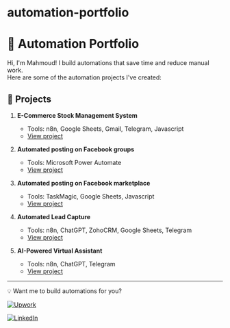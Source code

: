 # automation-portfolio
# 🚀 Automation Portfolio

Hi, I'm Mahmoud! I build automations that save time and reduce manual work.  
Here are some of the automation projects I've created:

## 🔧 Projects

1. **E-Commerce Stock Management System**  
   - Tools: n8n, Google Sheets, Gmail, Telegram, Javascript
   - [View project](./e-comm-stock-system)

2. **Automated posting on Facebook groups**  
   - Tools: Microsoft Power Automate
   - [View project](./facebook-group-poster)

3. **Automated posting on Facebook marketplace**   
   - Tools: TaskMagic, Google Sheets, Javascript
   - [View project](./facebook-marketplace-poster)

4. **Automated Lead Capture**  
   - Tools: n8n, ChatGPT, ZohoCRM, Google Sheets, Telegram
   - [View project](./automated-lead-capture)

5. **AI-Powered Virtual Assistant**  
   - Tools: n8n, ChatGPT, Telegram
   - [View project](./ai-customer-support)
     
---
💡 Want me to build automations for you?

[![Upwork](https://img.shields.io/badge/Upwork-Hire%20Me-14a800?style=for-the-badge&logo=upwork&logoColor=white)](https://www.upwork.com/freelancers/~01f5165a44fedbcfbc)

[![LinkedIn](https://img.shields.io/badge/LinkedIn-Connect-0077B5?style=for-the-badge&logo=linkedin&logoColor=white)](https://www.linkedin.com/in/mahmoudmoustafa07/)
